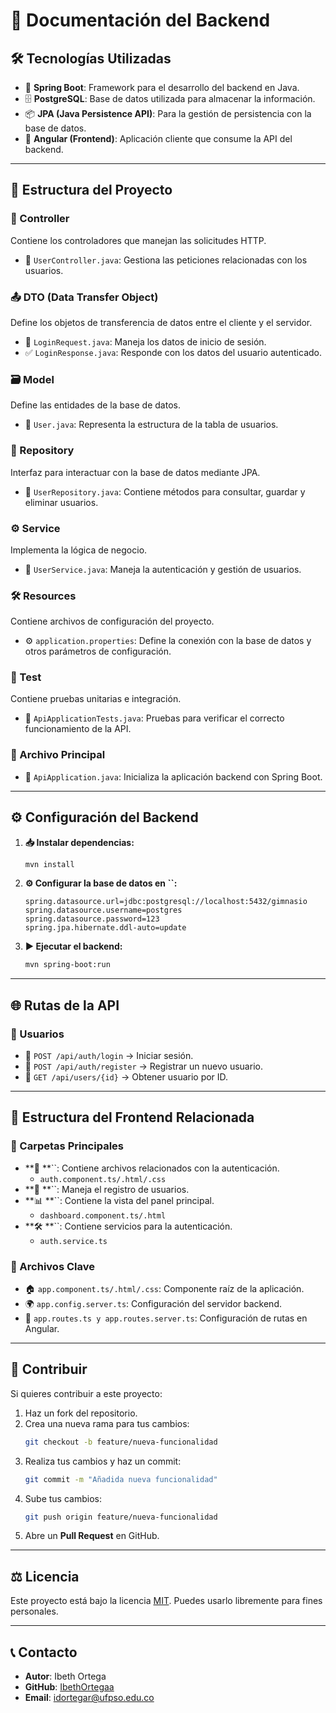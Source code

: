 # 📄 Documentación del Backend

## 🛠️ Tecnologías Utilizadas

- 🚀 **Spring Boot**: Framework para el desarrollo del backend en Java.
- 🗄️ **PostgreSQL**: Base de datos utilizada para almacenar la información.
- 📦 **JPA (Java Persistence API)**: Para la gestión de persistencia con la base de datos.
- 🎨 **Angular (Frontend)**: Aplicación cliente que consume la API del backend.

---

## 📂 Estructura del Proyecto

### **📌 Controller**

Contiene los controladores que manejan las solicitudes HTTP.

- 📄 `UserController.java`: Gestiona las peticiones relacionadas con los usuarios.

### **📤 DTO (Data Transfer Object)**

Define los objetos de transferencia de datos entre el cliente y el servidor.

- 🔑 `LoginRequest.java`: Maneja los datos de inicio de sesión.
- ✅ `LoginResponse.java`: Responde con los datos del usuario autenticado.

### **🗃️ Model**

Define las entidades de la base de datos.

- 👤 `User.java`: Representa la estructura de la tabla de usuarios.

### **💾 Repository**

Interfaz para interactuar con la base de datos mediante JPA.

- 📜 `UserRepository.java`: Contiene métodos para consultar, guardar y eliminar usuarios.

### **⚙️ Service**

Implementa la lógica de negocio.

- 🔄 `UserService.java`: Maneja la autenticación y gestión de usuarios.

### **🛠️ Resources**

Contiene archivos de configuración del proyecto.

- ⚙️ `application.properties`: Define la conexión con la base de datos y otros parámetros de configuración.

### **🧪 Test**

Contiene pruebas unitarias e integración.

- 📝 `ApiApplicationTests.java`: Pruebas para verificar el correcto funcionamiento de la API.

### **🚀 Archivo Principal**

- 🏁 `ApiApplication.java`: Inicializa la aplicación backend con Spring Boot.

---

## ⚙️ Configuración del Backend

1. **📥 Instalar dependencias:**
   ```bash
   mvn install
   ```
2. **⚙️ Configurar la base de datos en **************\`\`**************:**
   ```properties
   spring.datasource.url=jdbc:postgresql://localhost:5432/gimnasio
   spring.datasource.username=postgres
   spring.datasource.password=123
   spring.jpa.hibernate.ddl-auto=update
   ```
3. **▶️ Ejecutar el backend:**
   ```bash
   mvn spring-boot:run
   ```

---

## 🌐 Rutas de la API

### **👤 Usuarios**

- 🔑 `POST /api/auth/login` → Iniciar sesión.
- 📝 `POST /api/auth/register` → Registrar un nuevo usuario.
- 📌 `GET /api/users/{id}` → Obtener usuario por ID.

---

## 🎨 Estructura del Frontend Relacionada

### **📂 Carpetas Principales**

- \*\*🔐 \*\*\`\`: Contiene archivos relacionados con la autenticación.
  - `auth.component.ts/.html/.css`
- \*\*📝 \*\*\`\`: Maneja el registro de usuarios.
- \*\*📊 \*\*\`\`: Contiene la vista del panel principal.
  - `dashboard.component.ts/.html`
- \*\*🛠️ \*\*\`\`: Contiene servicios para la autenticación.
  - `auth.service.ts`

### **📌 Archivos Clave**

- 🏠 `app.component.ts/.html/.css`: Componente raíz de la aplicación.
- 🌍 `app.config.server.ts`: Configuración del servidor backend.
- 🔀 `app.routes.ts y app.routes.server.ts`: Configuración de rutas en Angular.

---

## 🤝 Contribuir

Si quieres contribuir a este proyecto:

1. Haz un fork del repositorio.
2. Crea una nueva rama para tus cambios:
   ```bash
   git checkout -b feature/nueva-funcionalidad
   ```
3. Realiza tus cambios y haz un commit:
   ```bash
   git commit -m "Añadida nueva funcionalidad"
   ```
4. Sube tus cambios:
   ```bash
   git push origin feature/nueva-funcionalidad
   ```
5. Abre un **Pull Request** en GitHub.

---

## ⚖️ Licencia

Este proyecto está bajo la licencia [MIT](LICENSE). Puedes usarlo libremente para fines personales.

---

## 📞 Contacto

- **Autor**: Ibeth Ortega 
- **GitHub**: [IbethOrtegaa](https://github.com/IbethOrtegaa)  
- **Email**: [idortegar@ufpso.edu.co](idortegar@ufpso.edu.co)
